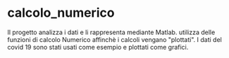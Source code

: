 # calcolo_numerico
Il progetto analizza i dati e li rappresenta mediante Matlab. utilizza delle funzioni di calcolo Numerico affinchè i calcoli vengano "plottati". I dati del covid 19 sono stati usati come esempio e plottati come grafici.
